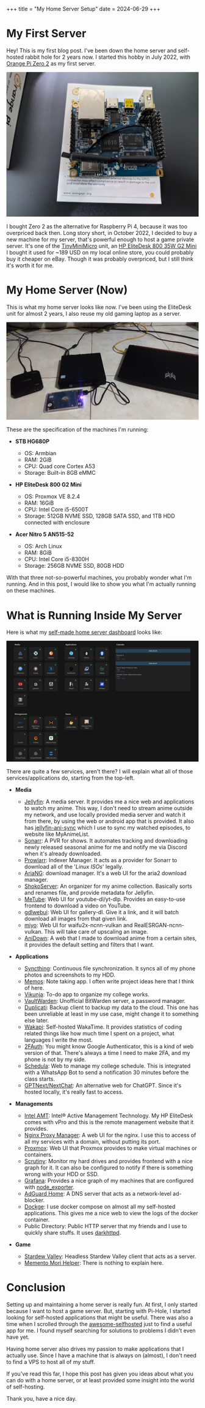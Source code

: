 +++
title = "My Home Server Setup"
date = 2024-06-29
+++

# My First Server

Hey! This is my first blog post. I've been down the home server and self-hosted rabbit hole for 2 years now.
I started this hobby in July 2022, with [Orange Pi Zero 2](http://www.orangepi.org/html/hardWare/computerAndMicrocontrollers/details/Orange-Pi-Zero-2.html)
as my first server.

<img width="700" src="orangepi.jpg" alt="Orange Pi Zero 2" />

I bought Zero 2 as the alternative for Raspberry Pi 4, because it was too overpriced back then. Long story short,
in October 2022, I decided to buy a new machine for my server, that's powerful enough to host a game private server. It's one of the [TinyMiniMicro](https://www.servethehome.com/introducing-project-tinyminimicro-home-lab-revolution/) unit, an
[HP EliteDesk 800 35W G2 Mini](https://support.hp.com/us-en/product/details/hp-elitedesk-800-35w-g2-desktop-mini-pc/7633266)
I bought it used for ~189 USD on my local online store, you could probably buy it cheaper on eBay. Though it was probably overpriced, but I still think it's worth it for
me.

# My Home Server (Now)

This is what my home server looks like now. I've been using the EliteDesk unit for almost 2 years, I also reuse
my old gaming laptop as a server.

<img src="server-now.jpg" alt="My Server (Now)" />

These are the specification of the machines I'm running:

- **STB HG680P**

  - OS: Armbian
  - RAM: 2GiB
  - CPU: Quad core Cortex A53
  - Storage: Built-in 8GB eMMC

- **HP EliteDesk 800 G2 Mini**

  - OS: Proxmox VE 8.2.4
  - RAM: 16GiB
  - CPU: Intel Core i5-6500T
  - Storage: 512GB NVME SSD, 128GB SATA SSD, and 1TB HDD connected with enclosure

- **Acer Nitro 5 AN515-52**

  - OS: Arch Linux
  - RAM: 8GiB
  - CPU: Intel Core i5-8300H
  - Storage: 256GB NVME SSD, 80GB HDD

With that three not-so-powerful machines, you probably wonder what I'm running. And in this post, I would like to show
you what I'm actually running on these machines.

# What is Running Inside My Server

Here is what my [self-made home server dashboard](https://github.com/veirt/vesta) looks like:

<img src="dashboard.png" alt="Home Server Dashboard" />

There are quite a few services, aren't there? I will explain what all of those services/applications do, starting from the top-left.

- **Media**

  - [Jellyfin](https://github.com/jellyfin/jellyfin): A media server. It provides me a nice web and applications to watch my anime. This way, I don't need to
    stream anime outside my network, and use locally provided media server and watch it from there, by using the web or
    android app that is provided. It also has [jellyfin-ani-sync](https://github.com/vosmiic/jellyfin-ani-sync) which I use to
    sync my watched episodes, to website like MyAnimeList.
  - [Sonarr](https://github.com/Sonarr/Sonarr): A PVR for shows. It automates tracking and downloading newly released seasonal anime for me and notify me via Discord when it's
    already downloaded.
  - [Prowlarr](https://github.com/Prowlarr/Prowlarr): Indexer Manager. It acts as a provider for Sonarr to download all of the '_Linux ISOs_' legally.
  - [AriaNG](https://github.com/mayswind/AriaNg): download manager. It's a web UI for the aria2 download manager.
  - [ShokoServer](https://github.com/ShokoAnime/ShokoServer): An organizer for my anime collection. Basically sorts and renames file, and provide metadata for
    Jellyfin.
  - [MeTube](https://github.com/alexta69/metube): Web UI for youtube-dl/yt-dlp. Provides an easy-to-use frontend to download a video on YouTube.
  - [gdlwebui](https://github.com/Veirt/gdlwebui): Web UI for gallery-dl. Give it a link, and it will batch download all images from that
    given link.
  - [miyo](https://github.com/veirt/miyo): Web UI for waifu2x-ncnn-vulkan and RealESRGAN-ncnn-vulkan. This will take care of upscaling an image.
  - [AniDown](https://github.com/veirt/anidown): A web that I made to download anime from a certain sites, it provides the default setting and filters that
    I want.

- **Applications**

  - [Syncthing](https://github.com/syncthing/syncthing): Continuous file synchronization. It syncs all of my phone
    photos and screenshots to my HDD.
  - [Memos](https://github.com/usememos/memos): Note taking app. I often write project ideas here that I think of here.
  - [Vikunja](https://github.com/go-vikunja/vikunja): To-do app to organize my college works.
  - [VaultWarden](https://github.com/dani-garcia/vaultwarden): Unofficial BitWarden server, a password manager.
  - [Duplicati](https://github.com/duplicati/duplicati): Backup client to backup my data to the cloud. This one has been
    unreliable at least in my use case, might change it to something else later.
  - [Wakapi](https://github.com/muety/wakapi): Self-hosted WakaTime. It provides statistics of coding related things
    like how much time I spent on a project, what languages I write the most.
  - [2FAuth](https://github.com/Bubka/2FAuth): You might know Google Authenticator, this is a kind of web version of
    that. There's always a time I need to make 2FA, and my phone is not by my side.
  - [Schedula](https://github.com/veirt/schedula): Web to manage my college schedule. This is integrated with a WhatsApp
    Bot to send a notification 30 minutes before the class starts.
  - [GPTNext/NextChat](https://github.com/ChatGPTNextWeb/ChatGPT-Next-Web): An alternative web for ChatGPT. Since it's hosted
    locally, it's really fast to access.

- **Managements**

  - [Intel AMT](https://www.intel.com/content/www/us/en/privacy/intel-active-technology-vpro.html): Intel® Active Management Technology. My HP EliteDesk comes with vPro and this is the remote management
    website that it provides.
  - [Nginx Proxy Manager](https://github.com/NginxProxyManager/nginx-proxy-manager): A web UI for the nginx. I use this
    to access of all my services with a domain, without putting its port.
  - [Proxmox](https://www.proxmox.com/en/): Web UI that Proxmox provides to make virtual machines or containers.
  - [Scrutiny](https://github.com/AnalogJ/scrutiny): Monitor my hard drives and provides frontend with a nice graph for
    it. It can also be configured to notify if there is something wrong with your HDD or SSD.
  - [Grafana](https://github.com/grafana/grafana): Provides a nice graph of my machines that are configured with
    [node_exporter](https://github.com/prometheus/node_exporter).
  - [AdGuard Home](https://github.com/AdguardTeam/AdGuardHome): A DNS server that acts as a network-level ad-blocker.
  - [Dockge](https://github.com/louislam/dockge): I use docker compose on almost all my self-hosted applications. This
    gives me a nice web to view the logs of the docker container.
  - Public Directory: Public HTTP server that my friends and I use to quickly share stuffs. It uses [darkhttpd](https://github.com/emikulic/darkhttpd).

- **Game**
  - [Stardew Valley](https://github.com/norimicry/stardew-multiplayer-docker): Headless Stardew Valley client that acts
    as a server.
  - [Memento Mori Helper](https://github.com/moonheart/mementomori-helper): There is nothing to explain here.

# Conclusion

Setting up and maintaining a home server is really fun. At first, I only started because I want to host a game server. But, starting with
Pi-Hole, I started looking for self-hosted applications that might be useful. There was also a time when I scrolled
through the [awesome-selfhosted](https://github.com/awesome-selfhosted/awesome-selfhosted) just to find a useful app for
me. I found myself searching for solutions to problems I didn't even have yet.

Having home server also drives my passion to make applications that I actually use.
Since I have a machine that is always on (almost), I don't need to find a VPS to host all of my stuff.

If you've read this far, I hope this post has given you ideas about what you can do with a home server, or at least
provided some insight into the world of self-hosting.

Thank you, have a nice day.

